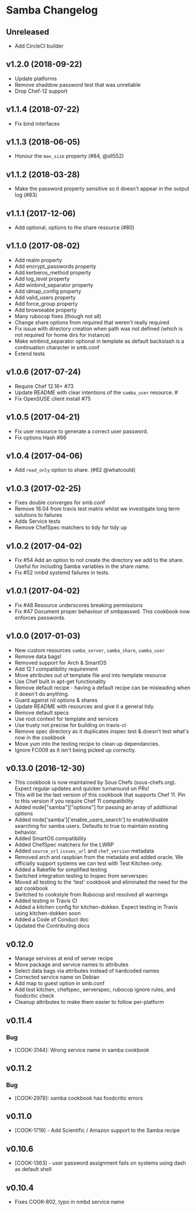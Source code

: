 # Samba Changelog

## Unreleased

- Add CircleCI builder

## v1.2.0 (2018-09-22)

- Update platforms
- Remove shaddow password test that was unreliable
- Drop Chef-12 support

## v1.1.4 (2018-07-22)

- Fix bind interfaces

## v1.1.3 (2018-06-05)

- Honour the `max_size` property (#84, @sll552)

## v1.1.2 (2018-03-28)

- Make the password property sensitive so it doesn't appear in the output log (#83)

## v1.1.1 (2017-12-06)

- Add optional, options to the share resource (#80)

## v1.1.0 (2017-08-02)

- Add realm property
- Add encrypt_passwords property
- Add kerberos_method property
- Add log_level property
- Add winbind_separator property
- Add idmap_config property
- Add valid_users property
- Add force_group property
- Add browseable property
- Many rubocop fixes (though not all)
- Change share options from required that weren't really required
- Fix issue with directory creation when path was not defined (which is not required for home dirs for instance)
- Make winbind_separator optional in template as default backslash is a continuation character in smb.conf
- Extend tests

## v1.0.6 (2017-07-24)

- Require Chef 12.16+ #73
- Update README with clear intentions of the `samba_user` resource. #
- Fix OpenSUSE client install #75

## v1.0.5 (2017-04-21)

- Fix user resource to generate a correct user password.
- Fix options Hash #66

## v1.0.4 (2017-04-06)

- Add `read_only` option to share. (#62 @whatcould)

## v1.0.3 (2017-02-25)

- Fixes double converges for smb.conf
- Remove 16.04 from travis test matrix whilst we investigate long term solutions to failures
- Adds Service tests
- Remove ChefSpec matchers to tidy for tidy up

## v1.0.2 (2017-04-02)

- Fix #54 Add an option to not create the directory we add to the share. Useful for including Samba variables in the share name.
- Fix #52 nmbd systemd failures in tests.

## v1.0.1 (2017-04-02)

- Fix #48 Resource underscores breaking permissions
- Fix #47 Document proper behaviour of smbpasswd. This cookbook now enforces passwords.

## v1.0.0 (2017-01-03)

- New custom resources `samba_server`, `samba_share`, `samba_user`
- Remove data bags!
- Removed support for Arch & SmartOS
- Add 12.1 compatibility requirement
- Move attributes out of template file and into template resource
- Use Chef built in apt-get functionality
- Remove default recipe - having a default recipe can be misleading when it doesn't do anything.
- Guard against nil options & shares
- Update README with resources and give it a general tidy.
- Remove default specs
- Use root context for template and services
- Use trusty not precise for building on travis-ci
- Remove spec directory as it duplicates inspec test & doesn't test what's now in the cookbook
- Move yum into the testing recipe to clean up dependancies.
- Ignore FC009 as it isn't being picked up correctly.

## v0.13.0 (2016-12-30)

- This cookbook is now maintained by Sous Chefs (sous-chefs.org). Expect regular updates and quicker turnaround on PRs!
- This will be the last version of this cookbook that supports Chef 11\. Pin to this version if you require Chef 11 compatibility
- Added node["samba"]["options"] for passing an array of additional options
- Added node['samba']['enable_users_search'] to enable/disable searching for samba users. Defaults to true to maintain existing behavior.
- Added SmartOS compatibility
- Added ChefSpec matchers for the LWRP
- Added `source_url` `issues_url` and `chef_version` metadata
- Removed arch and raspbian from the metadata and added oracle. We officially support systems we can test with Test Kitchen only.
- Added a Rakefile for simplified testing
- Switched integration testing to Inspec from serverspec
- Moved all testing to the 'test' cookbook and eliminated the need for the apt cookbook
- Switched to cookstyle from Rubocop and resolved all warnings
- Added testing in Travis CI
- Added a kitchen config for kitchen-dokken. Expect testing in Travis using kitchen-dokken soon
- Added a Code of Conduct doc
- Updated the Contributing docs

## v0.12.0

- Manage services at end of server recipe
- Move package and service names to attributes
- Select data bags via attributes instead of hardcoded names
- Corrected service name on Debian
- Add map to guest option in smb.conf
- Add test kitchen, chefspec, serverspec, rubocop ignore rules, and foodcritic check
- Cleanup attributes to make them easier to follow per-platform

## v0.11.4

### Bug

- [COOK-3144]: Wrong service name in samba cookbook

## v0.11.2

### Bug

- [COOK-2978]: samba cookbook has foodcritic errors

## v0.11.0

- [COOK-1719] - Add Scientific / Amazon support to the Samba recipe

## v0.10.6

- [COOK-1363] - user password assignment fails on systems using dash as default shell

## v0.10.4

- Fixes COOK-802, typo in nmbd service name
